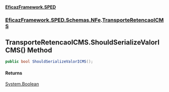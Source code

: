 #### [EficazFramework.SPED](EficazFrameworkSPED.md 'EficazFramework SPED')
### [EficazFramework.SPED.Schemas.NFe](EficazFramework.SPED.Schemas.NFe.md 'EficazFramework.SPED.Schemas.NFe').[TransporteRetencaoICMS](EficazFramework.SPED.Schemas.NFe/TransporteRetencaoICMS.md 'EficazFramework.SPED.Schemas.NFe.TransporteRetencaoICMS')

## TransporteRetencaoICMS.ShouldSerializeValorICMS() Method

```csharp
public bool ShouldSerializeValorICMS();
```

#### Returns
[System.Boolean](https://docs.microsoft.com/en-us/dotnet/api/System.Boolean 'System.Boolean')